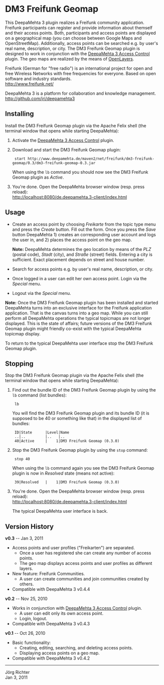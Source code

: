 
DM3 Freifunk Geomap
===================

This DeepaMehta 3 plugin realizes a Freifunk community application. Freifunk participants can register and provide information about themself and their access points. Both, participants and access points are displayed on a geographical map (you can choose between Google Maps and OpenStreetMap). Additionally, access points can be searched e.g. by user's real name, description, or city. The DM3 Freifunk Geomap plugin is designed to work in conjunction with the [DeepaMehta 3 Access Control](http://github.com/jri/deepamehta3-accesscontrol) plugin. The geo maps are realized by the means of [OpenLayers](http://openlayers.org/).

Freifunk (German for "free radio") is an international project for open and free Wireless Networks with free frequencies for everyone. Based on open software and industry standards.  
<http://www.freifunk.net/>

DeepaMehta 3 is a platform for collaboration and knowledge management.  
<http://github.com/jri/deepamehta3>


Installing
----------

Install the DM3 Freifunk Geomap plugin via the Apache Felix shell (the terminal window that opens while starting DeepaMehta):

1. Activate the [DeepaMehta 3 Access Control](http://github.com/jri/deepamehta3-accesscontrol) plugin.

2. Download and start the DM3 Freifunk Geomap plugin:

        start http://www.deepamehta.de/maven2/net/freifunk/dm3-freifunk-geomap/0.3/dm3-freifunk-geomap-0.3.jar

   When using the `lb` command you should now see the DM3 Freifunk Geomap plugin as *Active*.

3. You're done. Open the DeepaMehta browser window (resp. press reload):  
   <http://localhost:8080/de.deepamehta.3-client/index.html>


Usage
-----

* Create an access point by choosing *Freikarte* from the topic type menu and press the *Create* button. Fill out the form. Once you press the *Save* button DeepaMehta 1) creates an corresponding user account and logs the user in, and 2) places the access point on the geo map.

  **Note:** DeepaMehta determines the geo location by means of the *PLZ* (postal code), *Stadt* (city), and *Straße* (street) fields. Entering a city is sufficient. Exact placement depends on street and house number.

* Search for access points e.g. by user's real name, description, or city.

* Once logged in a user can edit her own access point. Login via the *Special* menu.

* Logout via the *Special* menu.

**Note:** Once the DM3 Freifunk Geomap plugin has been installed and started DeepaMehta turns into an exclusive interface for the Freifunk application application. That is the canvas turns into a geo map. While you can still perform all DeepaMehta operations the typical topicmaps are not longer displayed. This is the state of affairs; future versions of the DM3 Freifunk Geomap plugin might friendly co-exist with the typical DeepaMehta topicmap display.

To return to the typical DeepaMehta user interface stop the DM3 Freifunk Geomap plugin.


Stopping
--------

Stop the DM3 Freifunk Geomap plugin via the Apache Felix shell (the terminal window that opens while starting DeepaMehta):

1. Find out the bundle ID of the DM3 Freifunk Geomap plugin by using the `lb` command (list bundles):

        lb

   You will find the DM3 Freifunk Geomap plugin and its bundle ID (it is supposed to be 40 or something like that) in the displayed list of bundles:

        ID|State      |Level|Name
        ..|..         |..   |..
        40|Active     |    1|DM3 Freifunk Geomap (0.3.0)

2. Stop the DM3 Freifunk Geomap plugin by using the `stop` command:

        stop 40

   When using the `lb` command again you see the DM3 Freifunk Geomap plugin is now in *Resolved* state (means not active):

        39|Resolved   |    1|DM3 Freifunk Geomap (0.3.0)

3. You're done. Open the DeepaMehta browser window (resp. press reload):  
   <http://localhost:8080/de.deepamehta.3-client/index.html>

   The typical DeepaMehta user interface is back.


Version History
---------------

**v0.3** -- Jan 3, 2011

* Access points and user profiles ("Freikarten") are separated.
    * Once a user has registered she can create any number of access points.
    * The geo map displays access points and user profiles as different layers.
* New feature: Freifunk Communities.
    * A user can create communities and join communities created by others.
* Compatible with DeepaMehta 3 v0.4.4

**v0.2** -- Nov 25, 2010

* Works in conjunction with [DeepaMehta 3 Access Control](http://github.com/jri/deepamehta3-accesscontrol) plugin.
    * A user can edit only its own access point.
    * Login, logout.
* Compatible with DeepaMehta 3 v0.4.3

**v0.1** -- Oct 26, 2010

* Basic functionality:
    * Creating, editing, searching, and deleting access points.
    * Displaying access points on a geo map.
* Compatible with DeepaMehta 3 v0.4.2


------------
Jörg Richter  
Jan 3, 2011
